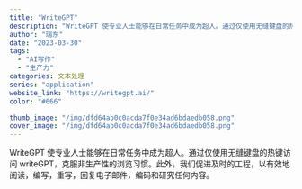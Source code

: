 ```yaml
---
title: "WriteGPT"
description: "WriteGPT 使专业人士能够在日常任务中成为超人。通过仅使用无缝键盘的热键访问 writeGPT，克服非生产性的浏览"
author: "瑞东"
date: "2023-03-30"
tags:
  - "AI写作"
  - "生产力"
categories: 文本处理
series: "application"
website_link: "https://writegpt.ai/"
color: "#666"

thumb_image: "/img/dfd64ab0c0acda7f0e34ad6bdaedb058.png"
cover_image: "/img/dfd64ab0c0acda7f0e34ad6bdaedb058.png"
---
```


WriteGPT 使专业人士能够在日常任务中成为超人。通过仅使用无缝键盘的热键访问 writeGPT，克服非生产性的浏览习惯。此外，我们促进及时的工程，以有效地阅读，编写，重写，回复电子邮件，编码和研究任何内容。 